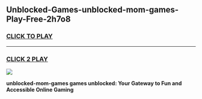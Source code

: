 
## Unblocked-Games-unblocked-mom-games-Play-Free-2h7o8
<h3>
<a href="https://premium76.site?title=unblocked-mom-games&ref=17A">CLICK TO PLAY</a></h3>
<hr>

<h3>
<a href="https://premium76.site?title=unblocked-mom-games&ref=17A">CLICK 2 PLAY</a>
  
</h3>

<a href="https://premium76.site?title=unblocked-mom-games&ref=17A"><img src="https://clearcache.store/games.png"></a>


**unblocked-mom-games games unblocked: Your Gateway to Fun and Accessible Online Gaming**

